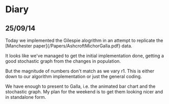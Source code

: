 Diary
===

25/09/14
---

Today we implemented the Gilespie alogrithm in an attempt to replicate the [Manchester paper]{/Papers/AshcroftMichorGalla.pdf} data. 

It looks like we've managed to get the initial implementation done, getting a good stochastic graph from the changes in population. 

But the magnitude of numbers don't match as we vary r1. This is either down to our algorithm implementation or just the general coding. 

We have enough to present to Galla, i.e. the animated bar chart and the stochastic graph. My plan for the weekend is to get them looking nicer and in standalone form. 
